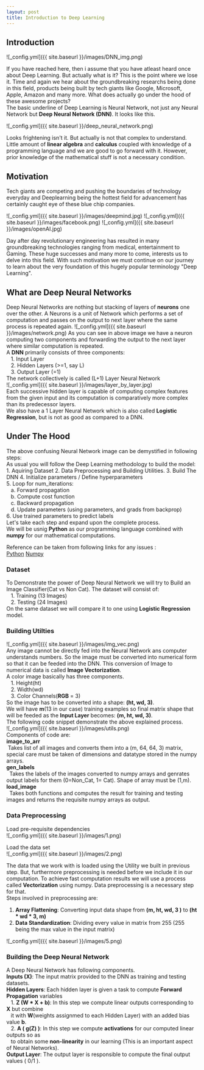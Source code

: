 ```yaml
---
layout: post
title: Introduction to Deep Learning
---
```


## Introduction

![_config.yml]({{ site.baseurl }}/images/DNN_img.png)

If you have reached here, then i assume that you have atleast heard once about Deep Learning. But actually what is it? This is the point where we lose it. Time and again we hear about the groundbreaking researchs being done in this field, products being built by tech giants like Google, Microsoft, Apple, Amazon and many more. What does actually go under the hood of these awesome projects? <br>
The basic underline of Deep Learning is Neural Network, not just any Neural Network but **Deep Neural Network (DNN)**. It looks like this.

![_config.yml]({{ site.baseurl }}/deep_neural_network.png)

Looks frightening isn't it. But actually is not that complex to understand. Little amount of **linear algebra** and **calculus** coupled with knowledge of a programming language and we are good to go forward with it. However, prior knowledge of the mathematical stuff is not a necessary condition.

## Motivation

Tech giants are competing and pushing the boundaries of technology everyday and Deeplearning being the hottest field for advancement has certainly caught eye of these blue chip companies.

![_config.yml]({{ site.baseurl }}/images/deepmind.jpg)
![_config.yml]({{ site.baseurl }}/images/facebook.png)
![_config.yml]({{ site.baseurl }}/images/openAI.jpg)

Day after day revolutionary engineering has resulted in many groundbreaking technologies ranging from medical, entertainment to Gaming. These huge successes and many more to come, interests us to delve into this field. With such motivation we must continue on our journey to learn about the very foundation of this hugely popular terminology "Deep Learning".

## What are Deep Neural Networks 
Deep Neural Networks are nothing but stacking of layers of **neurons** one over the other. A Neurons is a unit of Network which performs a set of computation and passes on the output to next layer where the same process is repeated again.
![_config.yml]({{ site.baseurl }}/images/network.png)
As you can see in above image we have a neuron computing two components and forwarding the output to the next layer where similar computation is repeated.<br>
A **DNN** primarily consists of three components:<br>
&nbsp;&nbsp;&nbsp;1. Input Layer<br>
&nbsp;&nbsp;&nbsp;2. Hidden Layers (>=1, say L)<br>
&nbsp;&nbsp;&nbsp;3. Output Layer (=1)<br>
The network collectively is called (L+1) Layer Neural Network<br>
![_config.yml]({{ site.baseurl }}/images/layer_by_layer.jpg)<br>
Each successive hidden layer is capable of computing complex features from the given input and its computation is comparatively more complex than its predecessor layers.<br>
We also have a 1 Layer Neural Network which is also called **Logistic Regression**, but is not as good as compared to a DNN.<br> 

## Under The Hood

The above confusing Neural Network image can be demystified in following steps:<br>
As usual you will follow the Deep Learning methodology to build the model:<br>
    1. Aquiring Dataset
    2. Data Preprocessing and Building Utilities.
    3. Build The DNN
    4. Initialize parameters / Define hyperparameters<br>
    5. Loop for num_iterations:<br>
    &nbsp;&nbsp;&nbsp;a. Forward propagation<br>
    &nbsp;&nbsp;&nbsp;b. Compute cost function<br>
    &nbsp;&nbsp;&nbsp;c. Backward propagation<br>
    &nbsp;&nbsp;&nbsp;d. Update parameters (using parameters, and grads from backprop) <br>
    6. Use trained parameters to predict labels<br>
Let's take each step and expand upon the complete process.<br>
We will be usnig **Python** as our programming language combined with **numpy** for our mathematical computations.<br>

Reference can be taken from following links for any issues : <br>
[Python](https://www.python.org/)
[Numpy](http://www.numpy.org/)

### Dataset
To Demonstrate the power of Deep Neural Network we will try to Build an Image Classifier(Cat vs Non Cat). The dataset will consist of:<br>
 &nbsp;&nbsp;&nbsp;1. Training (13 Images)<br>
 &nbsp;&nbsp;&nbsp;2. Testing (24 Images)<br>
On the same dataset we will compare it to one using **Logistic Regression** model.
 
### Building Utilties

![_config.yml]({{ site.baseurl }}/images/img_vec.png)<br>
Any image cannot be directly fed into the Neural Network ans computer understands numbers. So the image must be converted into numerical form so that it can be feeded into the DNN. This conversion of Image to numerical data is called **Image Vectorization**.<br>
A color image basically has three components.<br>
&nbsp;&nbsp;&nbsp;1. Height(ht)<br>
&nbsp;&nbsp;&nbsp;2. Width(wd)<br>
&nbsp;&nbsp;&nbsp;3. Color Channels(**RGB** = 3)<br>
So the image has to be converted into a shape: **(ht, wd, 3)**.<br>
We will have **m**(13 in our case) training examples so final matrix shape that will be feeded as the **Input Layer** becomes: **(m, ht, wd, 3)**.<br>
The following code snippet demonstrate the above explained process.<br>
![_config.yml]({{ site.baseurl }}/images/utils.png)<br>
Components of code are: <br>
**image_to_arr**<br>
&nbsp;Takes list of all images and converts them into a (m, 64, 64, 3) matrix, special care must be taken of dimensions and datatype stored in the numpy arrays.<br>
**gen_labels**<br>
&nbsp; Takes the labels of the images converted to numpy arrays and genrates output labels for them (0=Non_Cat, 1= Cat). Shape of array must be (1,m).<br>
**load_image**<br>
&nbsp; Takes both functions and computes the result for training and testing images and returns the requisite numpy arrays as output.


### Data Preprocessing
Load pre-requisite dependencies<br>
![_config.yml]({{ site.baseurl }}/images/1.png)<br>

Load the data set<br>
![_config.yml]({{ site.baseurl }}/images/2.png)<br>

The data that we work with is loaded using the Utility we built in previous step. But, furthermore preprocessing is needed before we include it in our computation. To achieve fast computation results we will use a process called **Vectorization** using numpy. Data preprocessing is a necessary step for that.
<br>
Steps involved in preprocessing are:<br>
1. **Array Flattening**: Converting input data shape from **(m, ht, wd, 3 )** to **(ht * wd * 3, m)**<br>
2. **Data Standardization**: Dividing every value in matrix from 255 (255 being the max value in the input matrix)<br>

![_config.yml]({{ site.baseurl }}/images/5.png)<br>


### Building the Deep Neural Network

A Deep Neural Network has following components.<br>
**Inputs (X)**: The input matrix provided to the DNN as training and testing datasets.<br>
**Hidden Layers**: Each hidden layer is given a task to compute **Forward Propagation** variables<br>
&nbsp;&nbsp;&nbsp;1. **Z (W * X + b)**: In this step we compute linear outputs corresponding to **X** but combine<br> &nbsp;&nbsp;&nbsp;it with **W**(weights assignmed to each Hidden Layer) with an added bias value **b**.<br>
&nbsp;&nbsp;&nbsp;2. **A ( g(Z) )**: In this step we compute **activations** for our computed linear outputs so as<br> &nbsp;&nbsp;&nbsp;to obtain some **non-linearity** in our learning (This is an important aspect of Neural Networks).<br>
**Output Layer**: The output layer is responsible to compute the final output values ( 0/1 ).




 



